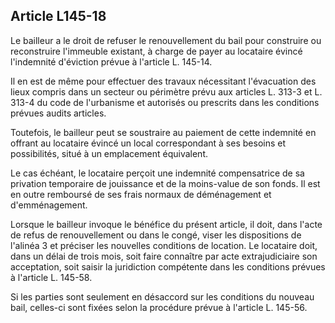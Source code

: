 Article L145-18
----
Le bailleur a le droit de refuser le renouvellement du bail pour construire ou
reconstruire l'immeuble existant, à charge de payer au locataire évincé
l'indemnité d'éviction prévue à l'article L. 145-14.

Il en est de même pour effectuer des travaux nécessitant l'évacuation des lieux
compris dans un secteur ou périmètre prévu aux articles L. 313-3 et L. 313-4 du
code de l'urbanisme et autorisés ou prescrits dans les conditions prévues audits
articles.

Toutefois, le bailleur peut se soustraire au paiement de cette indemnité en
offrant au locataire évincé un local correspondant à ses besoins et
possibilités, situé à un emplacement équivalent.

Le cas échéant, le locataire perçoit une indemnité compensatrice de sa privation
temporaire de jouissance et de la moins-value de son fonds. Il est en outre
remboursé de ses frais normaux de déménagement et d'emménagement.

Lorsque le bailleur invoque le bénéfice du présent article, il doit, dans l'acte
de refus de renouvellement ou dans le congé, viser les dispositions de l'alinéa
3 et préciser les nouvelles conditions de location. Le locataire doit, dans un
délai de trois mois, soit faire connaître par acte extrajudiciaire son
acceptation, soit saisir la juridiction compétente dans les conditions prévues à
l'article L. 145-58.

Si les parties sont seulement en désaccord sur les conditions du nouveau bail,
celles-ci sont fixées selon la procédure prévue à l'article L. 145-56.
